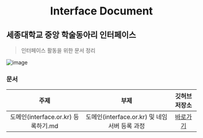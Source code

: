 <h1 align="center">Interface Document</h1>

## 세종대학교 중앙 학술동아리 인터페이스
> 인터페이스 활동을 위한 문서 정리

![image](https://user-images.githubusercontent.com/35331397/54470608-22043380-47ee-11e9-9a82-b8867efc7b07.jpg)

### 문서
| 주제 | 부제 | 깃허브 저장소 |
|:---:|:---:|:---:|
| 도메인(interface.or.kr) 등록하기.md | 도메인(interface.or.kr) 및 네임서버 등록 과정 | [바로가기](https://github.com/sejonginterface/Interface-Document/blob/master/%EB%8F%84%EB%A9%94%EC%9D%B8(interface.or.kr)%20%EB%93%B1%EB%A1%9D%ED%95%98%EA%B8%B0.md) |
